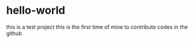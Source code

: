 # hello-world
this is a test project
this is the first time of mine to contribute codes in the github
